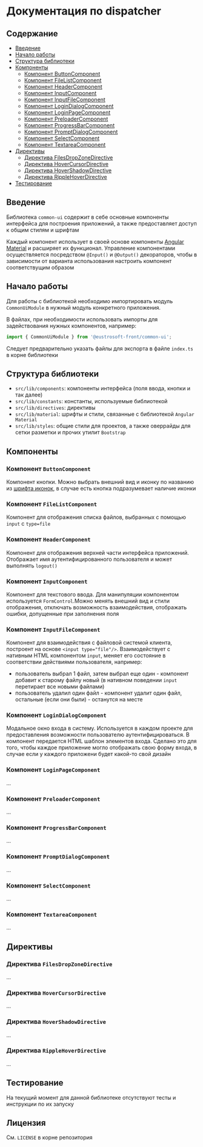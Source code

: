 # Документация по dispatcher

## Содержание
- [Введение](#введение)
- [Начало работы](#начало-работы)
- [Структура библиотеки](#структура-библиотеки)
- [Компоненты](#компоненты)
  - [Компонент ButtonComponent](#компонент-buttoncomponent)
  - [Компонент FileListComponent](#компонент-filelistcomponent)
  - [Компонент HeaderComponent](#компонент-headercomponent)
  - [Компонент InputComponent](#компонент-inputcomponent)
  - [Компонент InputFileComponent](#компонент-inputfilecomponent)
  - [Компонент LoginDialogComponent](#компонент-logindialogcomponent)
  - [Компонент LoginPageComponent](#компонент-loginpagecomponent)
  - [Компонент PreloaderComponent](#компонент-preloadercomponent)
  - [Компонент ProgressBarComponent](#компонент-progressbarcomponent)
  - [Компонент PromptDialogComponent](#компонент-promptdialogcomponent)
  - [Компонент SelectComponent](#компонент-selectcomponent)
  - [Компонент TextareaComponent](#компонент-textareacomponent)
- [Директивы](#директивы)
  - [Директива FilesDropZoneDirective](#директива-filesdropzonedirective)
  - [Директива HoverCursorDirective](#директива-hovercursordirective)
  - [Директива HoverShadowDirective](#директива-hovershadowdirective)
  - [Директива RippleHoverDirective](#директива-ripplehoverdirective)
- [Тестирование](#тестирование)

## Введение

Библиотека `common-ui` содержит в себе основные компоненты интерфейса для построения приложений, а также предоставляет доступ к общим стилям и шрифтам

Каждый компонент использует в своей основе компоненты [Angular Material](https://material.angular.io/components/categories) и расширяет их функционал.
Управление компонентами осуществляется посредством `@Input()` и `@Output()` декораторов, чтобы в
зависимости от варианта использования настроить компонент соответствущим образом

## Начало работы

Для работы с библиотекой необходимо импортировать модуль `CommonUiModule` в нужный модуль конкретного приложения.

В файлах, при необходимости использовать импорты для задействования нужных компонентов, например: 
```ts
import { CommonUiModule } from '@eustrosoft-front/common-ui';
```

Следует предварительно указать файлы для экспорта в файле `index.ts` в корне библиотеки

## Структура библиотеки

- `src/lib/components`: компоненты интерфейса (поля ввода, кнопки и так далее)
- `src/lib/constants`: константы, используемые библиотекой
- `src/lib/directives`: директивы
- `src/lib/material`: шрифты и стили, связанные с библиотекой `Angular Material`
- `src/lib/styles`: общие стили для проектов, а также оверрайды для сетки разметки и прочих утилит `Bootstrap`

## Компоненты

### Компонент `ButtonComponent`

Компонент кнопки. Можно выбрать внешний вид и иконку по названию из [шрифта иконок](https://fonts.google.com/icons), в случае есть кнопка подразумевает наличие иконки 

### Компонент `FileListComponent`

Компонент для отображения списка файлов, выбранных с помощью `input` с `type=file`

### Компонент `HeaderComponent`

Компонент для отображения верхней части интерфейса приложений. Отображает имя аутентифицированного пользователя и может выполнять `logout()`

### Компонент `InputComponent`

Компонент для текстового ввода. Для манипуляции компонентом используется `FormControl`.Можно менять внешний вид и стили отображения, отключать возможность взаимодействия, отображать ошибки, допущенные при заполнения поля

### Компонент `InputFileComponent`

Компонент для взаимодействия с файловой системой клиента, построент на основе `<input type="file"/>`.
Взаимодействует с нативным HTML компонентом `input`, меняет его состояние в соответствии действиями пользователя, например:
- пользователь выбрал 1 файл, затем выбрал еще один - компонент добавит к старому файлу новый (в нативном поведении `input` перетирает все новыми файлами)
- пользователь удалил один файл - компонент удалит один файл, остальные (если они были) - останутся на месте

### Компонент `LoginDialogComponent`

Модальное окно входа в систему. Используется в каждом проекте для предоставления возможности пользователю аутентифицироваться.
В компонент передается HTML шаблон элементов входа. Сделано это для того, чтобы каждое приложение могло отображать свою форму входа, в случае если у каждого приложени будет какой-то свой дизайн 

### Компонент `LoginPageComponent`

...

### Компонент `PreloaderComponent`

...

### Компонент `ProgressBarComponent`

...

### Компонент `PromptDialogComponent`

...

### Компонент `SelectComponent`

...

### Компонент `TextareaComponent`

...


## Директивы

### Директива `FilesDropZoneDirective`

...

### Директива `HoverCursorDirective`

...

### Директива `HoverShadowDirective`

...

### Директива `RippleHoverDirective`

...


## Тестирование

На текущий момент для данной библиотеке отсутствуют тесты и инструкции по их запуску

## Лицензия

См. `LICENSE` в корне репозитория
